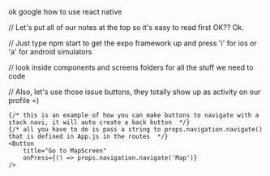 ok google how to use react native

// Let's put all of our notes at the top so it's easy to read first OK?? Ok.

// Just type npm start to get the expo framework up and press 'i' for ios or 'a' for android simulators

// look inside components and screens folders for all the stuff we need to code

// Also, let's use those issue buttons, they totally show up as activity on our profile =)


    {/* this is an example of how you can make buttons to navigate with a stack navi, it will auto create a back button  */}
    {/* all you have to do is pass a string to props.navigation.navigate() that is defined in App.js in the routes  */}
    <Button
        title="Go to MapScreen"
        onPress={() => props.navigation.navigate('Map')}
    />
